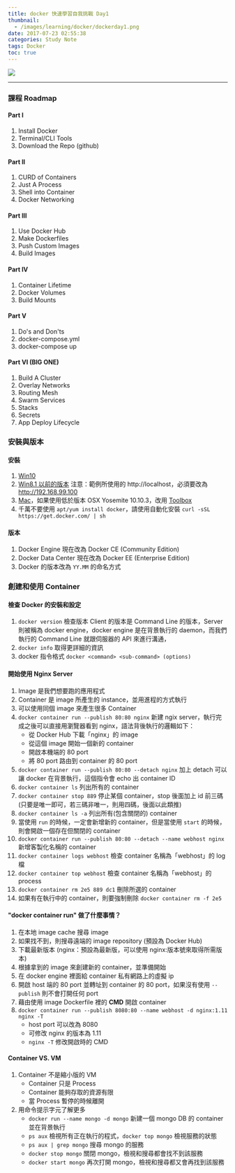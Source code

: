```yaml
---
title: docker 快速學習自我挑戰 Day1
thumbnail:
  - /images/learning/docker/dockerday1.png
date: 2017-07-23 02:55:38
categories: Study Note
tags: Docker
toc: true
---
```

<img src="/images/learning/docker/dockerday1.png">

***
### 課程 Roadmap
#### Part I
1. Install Docker
2. Terminal/CLI Tools
3. Download the Repo (github)
#### Part II
1. CURD of Containers
2. Just A Process
3. Shell into Container
4. Docker Networking
#### Part III
1. Use Docker Hub
2. Make Dockerfiles
3. Push Custom Images
4. Build Images
#### Part IV
1. Container Lifetime
2. Docker Volumes
3. Build Mounts
#### Part V
1. Do's and Don'ts
2. docker-compose.yml
3. docker-compose up
#### Part VI (BIG ONE)
1. Build A Cluster
2. Overlay Networks
3. Routing Mesh
4. Swarm Services
5. Stacks
6. Secrets
7. App Deploy Lifecycle
### 安裝與版本
#### 安裝
1. [Win10](https://www.docker.com/docker-windows)
2. [Win8.1 以前的版本](https://www.docker.com/products/docker-toolbox) 
注意：範例所使用的 http://localhost，必須要改為 http://192.168.99.100
3. [Mac](https://www.docker.com/docker-mac)，如果使用低於版本 OSX Yosemite 10.10.3，改用 [Toolbox](https://www.docker.com/products/docker-toolbox)
4. 千萬不要使用 `apt/yum install docker`，請使用自動化安裝 `curl -sSL https://get.docker.com/ | sh`
#### 版本
1. Docker Engine 現在改為 Docker CE (Community Edition)
2. Docker Data Center 現在改為 Docker EE (Enterprise Edition)
3. Docker 的版本改為 `YY.MM` 的命名方式
### 創建和使用 Container
#### 檢查 Docker 的安裝和設定
1. `docker version` 檢查版本
Client 的版本是 Command Line 的版本，Server 則被稱為 docker engine，docker engine 是在背景執行的 daemon，而我們執行的 Command Line 就跟伺服器的 API 來進行溝通，
2. `docker info` 取得更詳細的資訊
3. docker 指令格式 `docker <command> <sub-command> (options)`
#### 開始使用 Nginx Server
1. Image 是我們想要跑的應用程式
2. Container 是 image 所產生的 instance，並用進程的方式執行
3. 可以使用同個 image 來產生很多 Container
4. `docker container run --publish 80:80 nginx` 新建 ngix server，執行完成之後可以直接用瀏覽器看到 nginx，語法背後執行的邏輯如下：
    - 從 Docker Hub 下載「nginx」的 image
    - 從這個 image 開始一個新的 container
    - 開啟本機端的 80 port
    - 將 80 port 路由到 container 的 80 port
5. `docker container run --publish 80:80 --detach nginx` 加上 detach 可以讓 docker 在背景執行，這個指令會 echo 出 container ID
6. `docker container ls` 列出所有的 container
7. `docker container stop 889` 停止某個 container，stop 後面加上 id 前三碼 (只要是唯一即可，若三碼非唯一，則用四碼，後面以此類推)
8. `docker container ls -a` 列出所有(包含關閉的) container
9. 當使用 `run` 的時候，一定會新增新的 container，但是當使用 `start` 的時候，則會開啟一個存在但關閉的 container
10. `docker container run --publish 80:80 --detach --name webhost nginx` 新增客製化名稱的 container
11. `docker container logs webhost` 檢查 container 名稱為「webhost」的 log 檔
12. `docker container top webhost` 檢查 container 名稱為「webhost」的 process
13. `docker container rm 2e5 889 dc1` 刪除所選的 container
14. 如果有在執行中的 container，則要強制刪除 `docker container rm -f 2e5`
#### "docker container run" 做了什麼事情？
1. 在本地 image cache 搜尋 image
2. 如果找不到，則搜尋遠端的 image repository (預設為 Docker Hub)
3. 下載最新版本 (nginx：預設為最新版，可以使用 nginx:版本號來取得所需版本)
4. 根據拿到的 image 來創建新的 container，並準備開始
5. 在 docker engine 裡面給 container 私有網路上的虛擬 ip
6. 開啟 host 端的 80 port 並轉址到 container 的 80 port，如果沒有使用 `--publish` 則不會打開任何 port
7. 藉由使用 image Dockerfile 裡的 **CMD** 開啟 container
8. `docker container run --publish 8080:80 --name webhost -d nginx:1.11 nginx -T`
    - host port 可以改為 8080
    - 可修改 nginx 的版本為 1.11  
    - `nginx -T` 修改開啟時的 CMD
#### Container VS. VM
1. Container 不是縮小版的 VM
    - Container 只是 Process
    - Container 能夠存取的資源有限
    - 當 Process 暫停的時候離開
2. 用命令提示字元了解更多
    - `docker run --name mongo -d mongo` 新建一個 mongo DB 的 container 並在背景執行
    - `ps aux` 檢視所有正在執行的程式，`docker top mongo` 檢視服務的狀態
    - `ps aux | grep mongo` 搜尋 mongo 的服務
    - `docker stop mongo` 關閉 mongo，檢視和搜尋都會找不到該服務
    - `docker start mongo` 再次打開 mongo，檢視和搜尋都又會再找到該服務